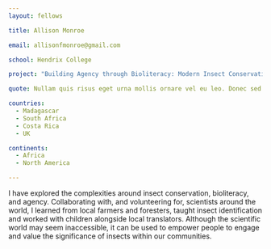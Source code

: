 ```yaml
---
layout: fellows

title: Allison Monroe

email: allisonfmonroe@gmail.com

school: Hendrix College

project: "Building Agency through Bioliteracy: Modern Insect Conservation"

quote: Nullam quis risus eget urna mollis ornare vel eu leo. Donec sed odio dui.

countries:
  - Madagascar
  - South Africa
  - Costa Rica
  - UK

continents:
  - Africa
  - North America

---
```


I have explored the complexities around insect conservation, bioliteracy, and agency. Collaborating with, and volunteering for, scientists around the world, I learned from local farmers and foresters, taught insect identification and worked with children alongside local translators. Although the scientific world may seem inaccessible, it can be used to empower people to engage and value the significance of insects within our communities.